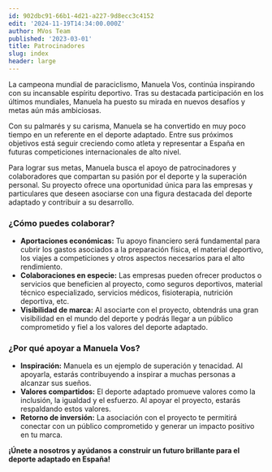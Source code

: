 ```yaml
---
id: 902dbc91-66b1-4d21-a227-9d8ecc3c4152
edit: '2024-11-19T14:34:00.000Z'
author: MVos Team
published: '2023-03-01'
title: Patrocinadores
slug: index
header: large
---
```


La campeona mundial de paraciclismo, Manuela Vos, continúa inspirando con su incansable espíritu deportivo. Tras su destacada participación en los últimos mundiales, Manuela ha puesto su mirada en nuevos desafíos y metas aún más ambiciosas.


Con su palmarés y su carisma, Manuela se ha convertido en muy poco tiempo en un referente en el deporte adaptado. Entre sus próximos objetivos está seguir creciendo como atleta y representar a España en futuras competiciones internacionales de alto nivel.


Para lograr sus metas, Manuela busca el apoyo de patrocinadores y colaboradores que compartan su pasión por el deporte y la superación personal. Su proyecto ofrece una oportunidad única para las empresas y particulares que deseen asociarse con una figura destacada del deporte adaptado y contribuir a su desarrollo.


### **¿Cómo puedes colaborar?**

- **Aportaciones económicas:** Tu apoyo financiero será fundamental para cubrir los gastos asociados a la preparación física, el material deportivo, los viajes a competiciones y otros aspectos necesarios para el alto rendimiento.
- **Colaboraciones en especie:** Las empresas pueden ofrecer productos o servicios que beneficien al proyecto, como seguros deportivos, material técnico especializado, servicios médicos, fisioterapia, nutrición deportiva, etc.
- **Visibilidad de marca:** Al asociarte con el proyecto, obtendrás una gran visibilidad en el mundo del deporte y podrás llegar a un público comprometido y fiel a los valores del deporte adaptado.

### **¿Por qué apoyar a Manuela Vos?**

- **Inspiración:** Manuela es un ejemplo de superación y tenacidad. Al apoyarla, estarás contribuyendo a inspirar a muchas personas a alcanzar sus sueños.
- **Valores compartidos:** El deporte adaptado promueve valores como la inclusión, la igualdad y el esfuerzo. Al apoyar el proyecto, estarás respaldando estos valores.
- **Retorno de inversión:** La asociación con el proyecto te permitirá conectar con un público comprometido y generar un impacto positivo en tu marca.

**¡Únete a nosotros y ayúdanos a construir un futuro brillante para el deporte adaptado en España!**

